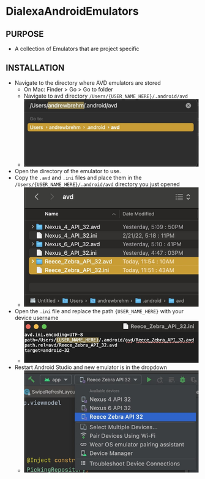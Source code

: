 # DialexaAndroidEmulators
## PURPOSE
* A collection of Emulators that are project specific

## INSTALLATION
* Navigate to the directory where AVD emulators are stored
  * On Mac: Finder > Go > Go to folder
  * Navigate to avd directory `/Users/{USER_NAME_HERE}/.android/avd`
  * <img src="documentation/images/finderAvdPath.jpg" width="500">
* Open the directory of the emulator to use.
* Copy the `.avd` and `.ini` files and place them in the `/Users/{USER_NAME_HERE}/.android/avd` directory you just opened
  * <img src="documentation/images/finderAvdDirEmulators.jpg" width="500">
* Open the `.ini` file and replace the path `{USER_NAME_HERE}` with your device username
  * <img src="documentation/images/iniFilePath.jpg" width="500">
* Restart Android Studio and new emulator is in the dropdown
  * <img src="documentation/images/androidStudioDeviceDropdown.jpg" width="500">
